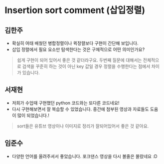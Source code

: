 # Insertion sort comment (삽입정렬)

## 김한주
- 확실히 여태 배웠던 병합정렬이나 퀵정렬보다 구현이 간단해 보입니다.
- 삽입 정렬에서 필요 요소만 탐색한다는 것은 구체적으로 어떤 의미인가요?
> 쉽게 구현이 되어 있어서 좋은 것 같더라구요. 두번째 질문에 대해서는 전체적으로 검색을 꾸준히 하는 것이 아닌 key 값일 경우 정렬을 수행한다는 점에서 차이가 있습니다. 

## 서재현
- 저희가 수업때 구현했던 python 코드와는 또다른 코드네요!
- 다시 구현해보면서 잘 복습할 수 있었습니다. 중간에 첨부된 영상과 자료들도 도움이 많이 되었습니다.!
> sort들은 유튜브 영상이나 이미지로 정리가 잘되어있어서 좋은 것 같아요.

## 임준수
- 다양한 언어를 올려주셔서 좋았습니다. 포크댄스 영상을 다시 볼줄은 몰랐네요 :D
